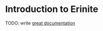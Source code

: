 # Introduction to Erinite

TODO: write [great documentation](http://jacobian.org/writing/great-documentation/what-to-write/)
